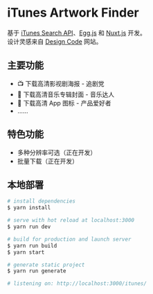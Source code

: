 # iTunes Artwork Finder

基于 [iTunes Search API](https://affiliate.itunes.apple.com/resources/documentation/itunes-store-web-service-search-api/)、[Egg.js](https://eggjs.org) 和 [Nuxt.js](https://zh.nuxtjs.org) 开发。  
设计灵感来自 [Design Code](https://designcode.io) 网站。

## 主要功能

- 📺 下载高清影视剧海报 - 追剧党
- 🎵 下载高清音乐专辑封面 - 音乐达人
- 📱 下载高清 App 图标 - 产品爱好者
- ……

## 特色功能

- 多种分辨率可选（正在开发）
- 批量下载（正在开发）

## 本地部署

```bash
# install dependencies
$ yarn install

# serve with hot reload at localhost:3000
$ yarn run dev

# build for production and launch server
$ yarn run build
$ yarn start

# generate static project
$ yarn run generate

# listening on: http://localhost:3000/itunes/
```